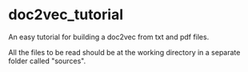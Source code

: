 # doc2vec_tutorial
An easy tutorial for building a doc2vec from txt and pdf files.

All the files to be read should be at the working directory in a separate folder called "sources".
